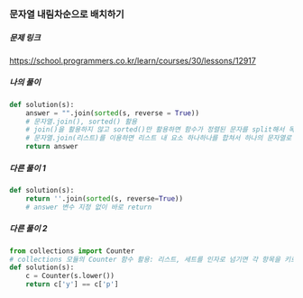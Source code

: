 ### 문자열 내림차순으로 배치하기



##### 문제 링크

https://school.programmers.co.kr/learn/courses/30/lessons/12917


##### 나의 풀이

```py
def solution(s):
    answer = "".join(sorted(s, reverse = True))
    # 문자열.join(), sorted() 활용
    # join()을 활용하지 않고 sorted()만 활용하면 함수가 정렬된 문자를 split해서 목록으로 반환
    # 문자열.join(리스트)를 이용하면 리스트 내 요소 하나하나를 합쳐서 하나의 문자열로 바꾸어 반환해줌
    return answer
```



##### 다른 풀이 1

```py
def solution(s):
    return ''.join(sorted(s, reverse=True))
    # answer 변수 지정 없이 바로 return
```



##### 다른 풀이 2

```py
from collections import Counter
# collections 모듈의 Counter 함수 활용: 리스트, 세트를 인자로 넘기면 각 항목을 키로 삼아 개수를 알려줌
def solution(s):
    c = Counter(s.lower())
    return c['y'] == c['p'] 
```
